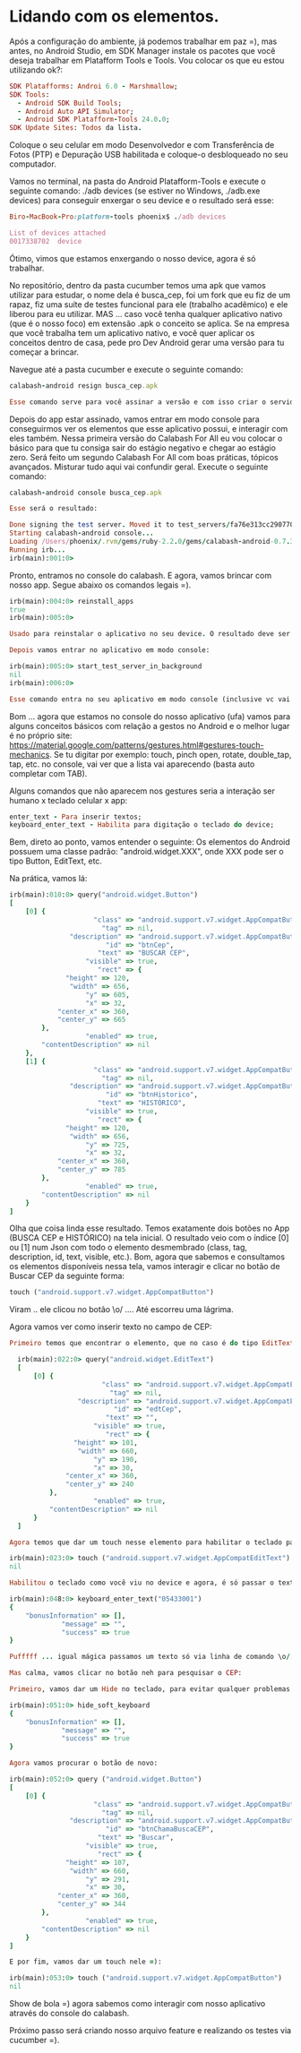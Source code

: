 # Lidando com os elementos.

Após a configuração do ambiente, já podemos trabalhar em paz =), mas antes, no Android Studio, em SDK Manager instale os pacotes que você deseja trabalhar em Platafform Tools e Tools. Vou colocar os que eu estou utilizando ok?:

```ruby
SDK Platafforms: Androi 6.0 - Marshmallow;
SDK Tools:
  - Android SDK Build Tools;
  - Android Auto API Simulator;
  - Android SDK Platafform-Tools 24.0.0;
SDK Update Sites: Todos da lista.
```
Coloque o seu celular em modo Desenvolvedor e com Transferência de Fotos (PTP) e Depuração USB habilitada e coloque-o desbloqueado no seu computador.

Vamos no terminal, na pasta do Android Platafform-Tools e execute o seguinte comando: ./adb devices (se estiver no Windows, ./adb.exe devices) para conseguir enxergar o seu device e o resultado será esse:

```ruby
Biro-MacBook-Pro:platform-tools phoenix$ ./adb devices

List of devices attached
0017338702	device
```

Ótimo, vimos que estamos enxergando o nosso device, agora é só trabalhar.

No repositório, dentro da pasta cucumber temos uma apk que vamos utilizar para estudar, o nome dela é busca_cep, foi um fork que eu fiz de um rapaz, fiz uma suíte de testes funcional para ele (trabalho acadêmico) e ele liberou para eu utilizar. MAS ... caso você tenha qualquer aplicativo nativo (que é o nosso foco) em extensão .apk o conceito se aplica. Se na empresa que você trabalha tem um aplicativo nativo, e você quer aplicar os conceitos dentro de casa, pede pro Dev Android gerar uma versão para tu começar a brincar.

Navegue até a pasta cucumber e execute o seguinte comando:

```ruby
calabash-android resign busca_cep.apk

Esse comando serve para você assinar a versão e com isso criar o servidor de testes para conseguir rodar, buscar elementos, etc.
```

Depois do app estar assinado, vamos entrar em modo console para conseguirmos ver os elementos que esse aplicativo possui, e interagir com eles também. Nessa primeira versão do Calabash For All eu vou colocar o básico para que tu consiga sair do estágio negativo e chegar ao estágio zero. Será feito um segundo Calabash For All com boas práticas, tópicos avançados. Misturar tudo aqui vai confundir geral. Execute o seguinte comando:

```ruby
calabash-android console busca_cep.apk

Esse será o resultado:

Done signing the test server. Moved it to test_servers/fa76e313cc2907703902f9defd2f7867_0.7.3.apk
Starting calabash-android console...
Loading /Users/phoenix/.rvm/gems/ruby-2.2.0/gems/calabash-android-0.7.3/irbrc
Running irb...
irb(main):001:0>
```
Pronto, entramos no console do calabash. E agora, vamos brincar com nosso app. Segue abaixo os comandos legais =).

```ruby
irb(main):004:0> reinstall_apps
true
irb(main):005:0>

Usado para reinstalar o aplicativo no seu device. O resultado deve ser true (que quer dizer que apagou a ultima versão e instalou uma nova, se não tinha versão nenhuma, apenas instala).

Depois vamos entrar no aplicativo em modo console:

irb(main):005:0> start_test_server_in_background
nil
irb(main):006:0>

Esse comando entra no seu aplicativo em modo console (inclusive vc vai ver que ele abriu no seu device).
```

Bom ... agora que estamos no console do nosso aplicativo (ufa) vamos para alguns conceitos básicos com relação a gestos no Android e o melhor lugar é no próprio site: https://material.google.com/patterns/gestures.html#gestures-touch-mechanics. Se tu digitar por exemplo: touch, pinch open, rotate, double_tap, tap, etc. no console, vai ver que a lista vai aparecendo (basta auto completar com TAB).

Alguns comandos que não aparecem nos gestures seria a interação ser humano x teclado celular x app:

```ruby
enter_text - Para inserir textos;
keyboard_enter_text - Habilita para digitação o teclado do device;
```

Bem, direto ao ponto, vamos entender o seguinte: Os elementos do Android possuem uma classe padrão: "android.widget.XXX", onde XXX pode ser o tipo Button, EditText, etc.

Na prática, vamos lá:

```ruby
irb(main):010:0> query("android.widget.Button")
[
    [0] {
                     "class" => "android.support.v7.widget.AppCompatButton",
                       "tag" => nil,
               "description" => "android.support.v7.widget.AppCompatButton{c8b93f0 VFED..C.. ........ 32,445-688,565 #7f0c005f app:id/btnCep}",
                        "id" => "btnCep",
                      "text" => "BUSCAR CEP",
                   "visible" => true,
                      "rect" => {
              "height" => 120,
               "width" => 656,
                   "y" => 605,
                   "x" => 32,
            "center_x" => 360,
            "center_y" => 665
        },
                   "enabled" => true,
        "contentDescription" => nil
    },
    [1] {
                     "class" => "android.support.v7.widget.AppCompatButton",
                       "tag" => nil,
               "description" => "android.support.v7.widget.AppCompatButton{a214d69 VFED..C.. ........ 32,565-688,685 #7f0c0060 app:id/btnHistorico}",
                        "id" => "btnHistorico",
                      "text" => "HISTÓRICO",
                   "visible" => true,
                      "rect" => {
              "height" => 120,
               "width" => 656,
                   "y" => 725,
                   "x" => 32,
            "center_x" => 360,
            "center_y" => 785
        },
                   "enabled" => true,
        "contentDescription" => nil
    }
]
```

Olha que coisa linda esse resultado. Temos exatamente dois botões no App (BUSCA CEP e HISTÓRICO) na tela inicial. O resultado veio com o índice [0] ou [1] num Json com todo o elemento desmembrado (class, tag, description, id, text, visible, etc.). Bom, agora que sabemos e consultamos os elementos disponíveis nessa tela, vamos interagir e clicar no botão de Buscar CEP da seguinte forma:

```ruby
touch ("android.support.v7.widget.AppCompatButton")
```

Viram .. ele clicou no botão \o/ .... Até escorreu uma lágrima.

Agora vamos ver como inserir texto no campo de CEP:

```ruby
Primeiro temos que encontrar o elemento, que no caso é do tipo EditText:

  irb(main):022:0> query("android.widget.EditText")
  [
      [0] {
                       "class" => "android.support.v7.widget.AppCompatEditText",
                         "tag" => nil,
                 "description" => "android.support.v7.widget.AppCompatEditText{2170b29 VFED..CL. .F...... 0,0-660,101 #7f0c0050 app:id/edtCep}",
                          "id" => "edtCep",
                        "text" => "",
                     "visible" => true,
                        "rect" => {
                "height" => 101,
                 "width" => 660,
                     "y" => 190,
                     "x" => 30,
              "center_x" => 360,
              "center_y" => 240
          },
                     "enabled" => true,
          "contentDescription" => nil
      }
  ]

Agora temos que dar um touch nesse elemento para habilitar o teclado para conseguir pasar algum valor pra ele:

irb(main):023:0> touch ("android.support.v7.widget.AppCompatEditText")
nil

Habilitou o teclado como você viu no device e agora, é só passar o texto =)

irb(main):048:0> keyboard_enter_text("05433001")
{
    "bonusInformation" => [],
             "message" => "",
             "success" => true
}

Pufffff ... igual mágica passamos um texto só via linha de comando \o/.

Mas calma, vamos clicar no botão neh para pesquisar o CEP:

Primeiro, vamos dar um Hide no teclado, para evitar qualquer problemas:

irb(main):051:0> hide_soft_keyboard
{
    "bonusInformation" => [],
             "message" => "",
             "success" => true
}

Agora vamos procurar o botão de novo:

irb(main):052:0> query ("android.widget.Button")
[
    [0] {
                     "class" => "android.support.v7.widget.AppCompatButton",
                       "tag" => nil,
               "description" => "android.support.v7.widget.AppCompatButton{3b046ce VFED..C.. ........ 0,101-660,208 #7f0c0051 app:id/btnChamaBuscaCEP}",
                        "id" => "btnChamaBuscaCEP",
                      "text" => "Buscar",
                   "visible" => true,
                      "rect" => {
              "height" => 107,
               "width" => 660,
                   "y" => 291,
                   "x" => 30,
            "center_x" => 360,
            "center_y" => 344
        },
                   "enabled" => true,
        "contentDescription" => nil
    }
]

E por fim, vamos dar um touch nele =):

irb(main):053:0> touch ("android.support.v7.widget.AppCompatButton")
nil
```
Show de bola =) agora sabemos como interagir com nosso aplicativo através do console do calabash.

Próximo passo será criando nosso arquivo feature e realizando os testes via cucumber =).
